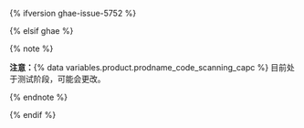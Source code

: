 {% ifversion ghae-issue-5752 %}

<!-- Remove this reusable and all references for GA release -->

{% elsif ghae %}

{% note %}

**注意：**{% data variables.product.prodname_code_scanning_capc %} 目前处于测试阶段，可能会更改。

{% endnote %}

{% endif %}
